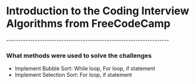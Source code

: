 <h1>Introduction to the Coding Interview Algorithms from FreeCodeCamp </h1>
<p>--------------------------------------------------------------------</p>
<h3>What methods were used to solve the challenges</h3>
<ul>
  <li>Implement Bubble Sort: While loop, For loop, if statement</li>
  <li>Implement Selection Sort: For loop, if statement</li>
</ul>
